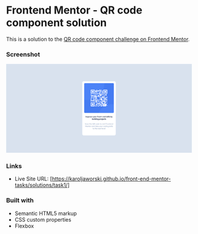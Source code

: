 # Frontend Mentor - QR code component solution

This is a solution to the [QR code component challenge on Frontend Mentor](https://www.frontendmentor.io/challenges/qr-code-component-iux_sIO_H). 

### Screenshot

![](./images/qr-ss.png)

### Links

- Live Site URL: [https://karoljaworski.github.io/front-end-mentor-tasks/solutions/task1/]

### Built with

- Semantic HTML5 markup
- CSS custom properties
- Flexbox
